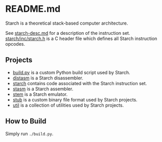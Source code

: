 README.md
=========

Starch is a theoretical stack-based computer architecture.

See [starch-desc.md](starch-desc.md) for a description of the instruction set.
[starch/inc/starch.h](starch/inc/starch.h) is a C header file which defines all Starch instruction opcodes.

Projects
--------

 * [build.py](build.py) is a custom Python build script used by Starch.
 * [distasm](distasm) is a Starch disassembler.
 * [starch](starch) contains code associated with the Starch instruction set.
 * [stasm](stasm) is a Starch assembler.
 * [stem](stem) is a Starch emulator.
 * [stub](stub) is a custom binary file format used by Starch projects.
 * [util](util) is a collection of utilities used by Starch projects.

How to Build
------------

Simply run `./build.py`.
